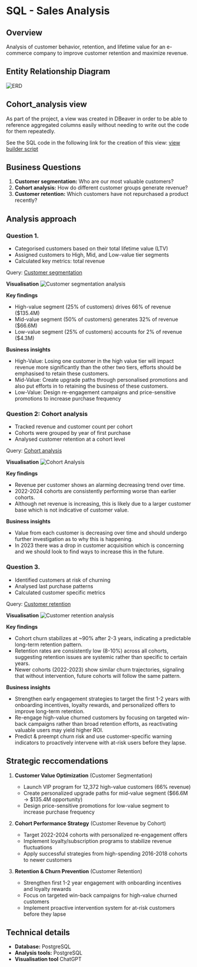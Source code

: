 # SQL - Sales Analysis

## Overview
Analysis of customer behavior, retention, and lifetime value for an e-commerce company to improve customer retention and maximize revenue.

## Entity Relationship Diagram

![ERD](/images/contoso_ERD.png)


## Cohort_analysis view
As part of the project, a view was created in DBeaver in order to be able to reference aggregated columns easily without needing to write out the code for them repeatedly.

See the SQL code in the following link for the creation of this view: [view builder script](/view%20builder%20script.sql)

## Business Questions
1. **Customer segmentation:** Who are our most valuable customers?
2. **Cohort analysis:** How do different customer groups generate revenue?
3. **Customer retention:** Which customers have not repurchased a product recently?



## Analysis approach


### Question 1.
- Categorised customers based on their total lifetime value (LTV)
- Assigned customers to High, Mid, and Low-value tier segments
- Calculated key metrics: total revenue

Query: [Customer segmentation](/1_cohort_analysis.sql)

**Visualisation**
![Customer segmentation analysis](/images/1_customer_segementation.png)


**Key findings**
- High-value segment (25% of customers) drives 66% of revenue ($135.4M)
- Mid-value segment (50% of customers) generates 32% of revenue ($66.6M)
- Low-value segment (25% of customers) accounts for 2% of revenue ($4.3M)

**Business insights**
- High-Value: Losing one customer in the high value tier will impact revenue more significantly than the other two tiers, efforts should be emphasised to retain these customers.
- Mid-Value: Create upgrade paths through personalised promotions and also put efforts in to retaining the business of these customers.
- Low-Value: Design re-engagement campaigns and price-sensitive promotions to increase purchase frequency

### Question 2: Cohort analysis
- Tracked revenue and customer count per cohort
- Cohorts were grouped by year of first purchase
- Analysed customer retention at a cohort level

Query: [Cohort analysis](/2_cohort_analysis.sql)


**Visualisation**
![Cohort Analysis](/images/2_cohort_analysis.png)

**Key findings**
- Revenue per customer shows an alarming decreasing trend over time.
- 2022-2024 cohorts are consistently performing worse than earlier cohorts.
- Although net revenue is increasing, this is likely due to a larger customer base which is not indicative of customer value.

**Business insights**
- Value from each customer is decreasing over time and should undergo further investigation as to why this is happening.
- In 2023 there was a drop in customer acquisition which is concerning and we should look to find ways to increase this in the future.


### Question 3.
- Identified customers at risk of churning
- Analysed last purchase patterns
- Calculated customer specific metrics

Query: [Customer retention](/3_customer_retention.sql)

**Visualisation**
![Customer retention analysis](/images/3_customer_churn_cohort_year.png)


**Key findings**
- Cohort churn stabilizes at ~90% after 2-3 years, indicating a predictable long-term retention pattern.  
- Retention rates are consistently low (8-10%) across all cohorts, suggesting retention issues are systemic rather than specific to certain years.  
- Newer cohorts (2022-2023) show similar churn trajectories, signaling that without intervention, future cohorts will follow the same pattern.  

**Business insights**
- Strengthen early engagement strategies to target the first 1-2 years with onboarding incentives, loyalty rewards, and personalized offers to improve long-term retention.  
- Re-engage high-value churned customers by focusing on targeted win-back campaigns rather than broad retention efforts, as reactivating valuable users may yield higher ROI.  
- Predict & preempt churn risk and use customer-specific warning indicators to proactively intervene with at-risk users before they lapse.

## Strategic reccomendations 

1. **Customer Value Optimization** (Customer Segmentation)
   - Launch VIP program for 12,372 high-value customers (66% revenue)
   - Create personalized upgrade paths for mid-value segment ($66.6M → $135.4M opportunity)
   - Design price-sensitive promotions for low-value segment to increase purchase frequency

2. **Cohort Performance Strategy** (Customer Revenue by Cohort)
   - Target 2022-2024 cohorts with personalized re-engagement offers
   - Implement loyalty/subscription programs to stabilize revenue fluctuations
   - Apply successful strategies from high-spending 2016-2018 cohorts to newer customers

3. **Retention & Churn Prevention** (Customer Retention)
   - Strengthen first 1-2 year engagement with onboarding incentives and loyalty rewards
   - Focus on targeted win-back campaigns for high-value churned customers
   - Implement proactive intervention system for at-risk customers before they lapse

## Technical details

- **Database:** PostgreSQL
- **Analysis tools:** PostgreSQL
- **Visualisation tool** ChatGPT

